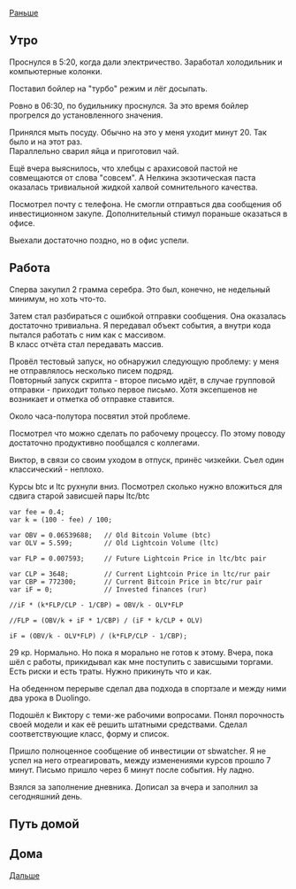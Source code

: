 [Раньше](2020.09.03.md)  
## Утро
Проснулся в 5:20, когда дали электричество. Заработал холодильник и компьютерные колонки.

Поставил бойлер на "турбо" режим и лёг досыпать.

Ровно в 06:30, по будильнику проснулся. За это время бойлер прогрелся до установленного значения.

Принялся мыть посуду. Обычно на это у меня уходит минут 20. Так было и на этот раз.  
Параллельно сварил яйца и приготовил чай.

Ещё вчера выяснилось, что хлебцы с арахисовой пастой не совмещаются от слова "совсем". А Нелкина экзотическая паста оказалась тривиальной жидкой халвой сомнительного качества.

Посмотрел почту с телефона. Не смогли отправться два сообщения об инвестиционном закупе. Дополнительный стимул пораньше оказаться в офисе.

Выехали достаточно поздно, но в офис успели.
## Работа
Сперва закупил 2 грамма серебра. Это был, конечно, не недельный минимум, но хоть что-то.

Затем стал разбираться с ошибкой отправки сообщения. Она оказалась достаточно тривиальна. Я передавал объект события, а внутри кода пытался работать с ним как с массивом.  
В класс отчёта стал передавать массив.

Провёл тестовый запуск, но обнаружил следующую проблему: у меня не отправлялось несколько писем подряд.  
Повторный запуск скрипта - второе письмо идёт, в случае групповой отправки - приходит только первое письмо. Хотя эксепшенов не возникает и отметка об отправке ставится.

Около часа-полутора посвятил этой проблеме.

Посмотрел что можно сделать по рабочему процессу. По этому поводу достаточно продуктивно пообщался с коллегами.

Виктор, в связи со своим уходом в отпуск, принёс чизкейки. Съел один классический - неплохо.

Курсы btc и ltc рухнули вниз. Посмотрел сколько нужно вложиться для сдвига старой зависшей пары ltc/btc
```JS
var fee = 0.4;
var k = (100 - fee) / 100;

var OBV = 0.06539688;   // Old Bitcoin Volume (btc)
var OLV = 5.599;        // Old Lightcoin Volume (ltc)

var FLP = 0.007593;     // Future Lightcoin Price in ltc/btc pair

var CLP = 3648;         // Current Lightcoin Price in ltc/rur pair
var CBP = 772300;       // Current Bitcoin Price in btc/rur pair
var iF = 0;             // Invested finances (rur)

//iF * (k*FLP/CLP - 1/CBP) = OBV/k - OLV*FLP

//FLP = (OBV/k + iF * 1/CBP) / (iF * k/CLP + OLV)

iF = (OBV/k - OLV*FLP) / (k*FLP/CLP - 1/CBP);
```
29 кр. Нормально. Но пока я морально не готов к этому.
Вчера, пока шёл с работы, прикидывал как мне поступить с зависшыми торгами. Есть риски и есть траты. Нужно прикинуть что и как.

На обеденном перерыве сделал два подхода в спортзале и между ними два урока в Duolingo.

Подошёл к Виктору с теми-же рабочими вопросами. Понял порочность своей модели и как её решить штатными средствами. Сделал соответствующие класс, форму и список.

Пришло полноценное сообщение об инвестиции от sbwatcher. Я не успел на него отреагировать, между изменениями курсов прошло 7 минут. Письмо пришло через 6 минут после события. Ну ладно.

Взялся за заполнение дневника. Дописал за вчера и заполнил за сегодняшний день.

## Путь домой
## Дома
[Дальше](2020.09.05.md)